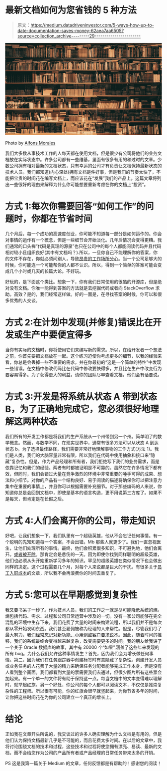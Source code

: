 # 最新文档如何为您省钱的 5 种方法

> 原文：<https://medium.datadriveninvestor.com/5-ways-how-up-to-date-documentation-saves-money-62aea7aa6505?source=collection_archive---------29----------------------->

![](img/a9b80cc4fad3082f6468d2da076c1bc0.png)

Photo by [Alfons Morales](https://unsplash.com/photos/YLSwjSy7stw)

我们大多数从事技术工作的人每天都在使用文档，但是很少有公司将他们的业务文档放在实际状态中。许多公司都有一些维基，里面有很多有用的和过时的文章。少数公司拥有相对最新的文档状态，只有幸运的公司才有负责让文档保持最新状态的技术人员。我们都知道(内心深处)拥有文档是件好事，但是我们的节奏太快了，不能把宝贵的时间花在编写文档上，而应该花在“发展”我们的产品上。这篇文章将列出一些很好的理由来解释为什么你可能想要重新考虑在你的文档上“投资”。

# 方式 1:每次你需要回答“如何工作”的问题时，你都在节省时间

几个月后，每一个成功的高速度创业，你可能不知道每一部分是如何运作的。你会对事情的运作有一个概念，但是一些细节会开始淡化。几年后情况会变得更糟。我们通常的口头禅“代码是真理的源泉”也只在公司中的每个人都能阅读代码并且代码相对较小且组织良好(其中有文档吗？).所以，一旦你自己不能理解你的答案，你的文件不存在，你就必须问别人，导致[昂贵的工作场所分心](https://medium.com/nirovision/distractions-in-the-workplace-1ba55b3a285e)。当一个公司足够大的时候，你可能连一个可能帮你的人都不认识。所以，得到一个简单的答案可能会变成几个小时或几天的长篇大论。不好玩。

好玩的，是下面这个类比。想象一下，你有我们日常使用的很酷的开源库，但是绝对没有文档。你唯一能得到答案的方法就是去挖掘代码或者向 StackOverflow 求助。高效？是的，我们经常这样做。好的一面是，在寻找答案的时候，你可以和很多优秀的人交谈。

# 方式 2:在计划中发现(并修复)错误比在开发或生产中要便宜得多

当你有实际的文档时，你将使用它们来编写新的需求。所以，在给开发者一个想法之前，你首先要把文档放在一起。这个练习迫使你考虑更多的细节，以我的经验来看，你总是会丢掉一些不重要的需求，并在你最初的“这是一个简单的特性”中发现一些错误。在文档中修改代码比在代码中修改要快得多，并且比在生产中改变行为要容易得多。为了获得更大的利益，请你的团队尽早查看文档，他们会有话要说。

# 方式 3:开发是将系统从状态 A 带到状态 B，为了正确地完成它，您必须很好地理解这两种状态

我们所有的开发工作都是将我们的生产系统从一个州带到另一个州。简单明了的数学概念。然而，与数学不同，在现实世界中，通常有很多方法可以从状态 A 到达状态 b。为了选择最佳路径，我们需要非常好地理解事物的工作方式(方法 1)。我们是人类，我们的大脑容量非常有限，所以我们在代码中使用抽象和接口来“隐藏”复杂性。但是，作为产品经理和所有者，我们拒绝写下我们的业务需求，而是依靠记忆和我们的经验。两者有时都被证明是不可靠的。虽然它在许多情况下都有效，但同时，我们会错过大量在竞争激烈的环境中非常重要的唾手可得的成果、想法和小细节。对你的产品有一个结构良好、易于阅读的描述将确保你可以把注意力集中在重要的事情上，并且你可以根据需要补充细节。对于那些编码的人来说，你知道你总是会回到文档中，即使是基本的语言构造，更不用说第三方库了。如果不是每天，但肯定是在长假之后。

# 方式 4:人们会离开你的公司，带走知识

好吧，让我们想象一下，我们队里有一个超级英雄，他从不会忘记任何事情。有一个聪明的先知知道每一个答案，不会出错。Mb 那些人就更少了。我们一直忽视医生，让他们处理所有的事情。最终，他们会积累很多知识，不可避免地，他们会离开。[或者被开除](https://medium.freecodecamp.org/we-fired-our-top-talent-best-decision-we-ever-made-4c0a99728fde)。那肯定会是悲伤的一天。因为即使你找到同样聪明的超级英雄，他们也必须从头开始重新学习多年的知识。罕见的超级英雄在类似情况下也会做出同样的决定。这个过程需要几个月，对每个人来说都是巨大的干扰。有很多关于[员工入职成本](https://medium.com/resources-for-humans/how-much-does-employee-turnover-really-cost-d61df5eed151)的文章，所以我不会再浪费你的时间去重复了。

# 方式 5:您可以在早期感觉到复杂性

我又要书呆子一秒了。作为技术人员，我们的工作之一就是尽可能降低系统的熵。熵包括代码、需求、过程和公司日常运营中涉及的一切。没有一家公司能够在完全混乱的环境中生存下来，我们花费了大量的时间来构建流程，所以我们并不是每次都从零开始发明东西。我们甚至雇佣被称为经理的人来帮忙。但是，尽管我们尽了最大努力，[我们经常忘记对新功能、小用例或客户要求说不](https://medium.com/the-mission/the-power-of-no-3f030e214ee8)。因此，随着时间的推移，我们的系统最终会变得越来越复杂，改变需要更多的时间。我的朋友给我讲了一个关于 Oracle 数据库的故事，其中有 20000 个“如果”,涵盖了这些年来发现的所有 bug。为什么我们允许这种事情发生？首先，因为我们会为增长做任何事情。第二，因为我们在任务跟踪器中创建标签时有意隐藏了复杂性。创建开发人员或业务任务的人花费了大量的精力来确保任务分配者能够完成工作本身，但是没有人看到整个画面。我们都看到大量的票需要我们去通过，但很少图片所有这些票会加起来。有一个单一的文件将有助于保持这一点。每当文档中的文本变得难以理解时，就举起红旗。另一个好处，你公司的每个人都可以阅读文本，不仅仅是推崇复杂性的工程师。所以很有可能，你的红旗会很早就竖起来，为你节省多年的时间，让你把这些时间花在为你的公司建立一个真正的增长上。

# 结论

正如我在文章开头所说的，我交谈过的许多人确实理解为什么文档是有用的，但是他们认为保持文档最新几乎是不可能的，而且花费太多时间。在以后的文章中，我将讨论围绕文档的技术和过程，这些技术和过程将使您拥有漂亮、易读、最新的文档，而不会给您作为公司的产品所有者或产品经理的日常任务带来太多的开销。

PS 这是我第一篇关于 Medium 的文章，任何反馈都是有帮助的！感谢您的阅读！
